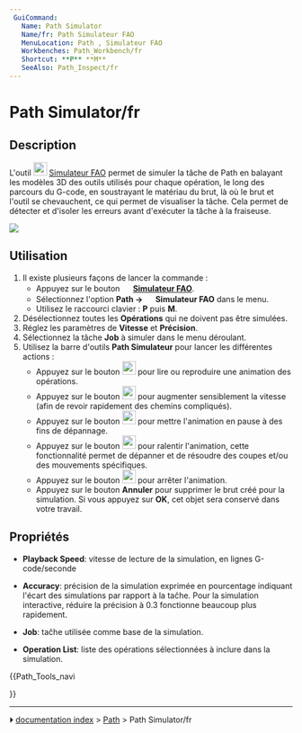 ```yaml
---
 GuiCommand:
   Name: Path Simulator
   Name/fr: Path Simulateur FAO
   MenuLocation: Path , Simulateur FAO
   Workbenches: Path_Workbench/fr
   Shortcut: **P** **M**
   SeeAlso: Path_Inspect/fr
---
```


# Path Simulator/fr

## Description

L\'outil <img alt="" src=images/Path_Simulator.svg  style="width:24px;"> [Simulateur FAO](Path_Simulator/fr.md) permet de simuler la tâche de Path en balayant les modèles 3D des outils utilisés pour chaque opération, le long des parcours du G-code, en soustrayant le matériau du brut, là où le brut et l\'outil se chevauchent, ce qui permet de visualiser la tâche. Cela permet de détecter et d\'isoler les erreurs avant d\'exécuter la tâche à la fraiseuse.

![](images/Path-Simulation.gif )



## Utilisation

1.  Il existe plusieurs façons de lancer la commande :
    -   Appuyez sur le bouton **<img src="images/Path_Simulator.svg" width=16px> [Simulateur FAO](Path_Simulator/fr.md)**.
    -   Sélectionnez l\'option **Path → <img src="images/Path_Simulator.svg" width=16px> Simulateur FAO** dans le menu.
    -   Utilisez le raccourci clavier : **P** puis **M**.
2.  Désélectionnez toutes les **Opérations** qui ne doivent pas être simulées.
3.  Réglez les paramètres de **Vitesse** et **Précision**.
4.  Sélectionnez la tâche **Job** à simuler dans le menu déroulant.
5.  Utilisez la barre d\'outils **Path Simulateur** pour lancer les différentes actions :
    -   Appuyez sur le bouton <img alt="" src=images/Path_BPlay.svg  style="width:24px;"> pour lire ou reproduire une animation des opérations.
    -   Appuyez sur le bouton <img alt="" src=images/Path_BFastForward.svg  style="width:24px;"> pour augmenter sensiblement la vitesse (afin de revoir rapidement des chemins compliqués).
    -   Appuyez sur le bouton <img alt="" src=images/Path_BPause.svg  style="width:24px;"> pour mettre l\'animation en pause à des fins de dépannage.
    -   Appuyez sur le bouton <img alt="" src=images/Path_BStep.svg  style="width:24px;"> pour ralentir l\'animation, cette fonctionnalité permet de dépanner et de résoudre des coupes et/ou des mouvements spécifiques.
    -   Appuyez sur le bouton <img alt="" src=images/Path_BStop.svg  style="width:24px;"> pour arrêter l\'animation.
    -   Appuyez sur le bouton **Annuler** pour supprimer le brut créé pour la simulation. Si vous appuyez sur **OK**, cet objet sera conservé dans votre travail.



## Propriétés

-    **Playback Speed**: vitesse de lecture de la simulation, en lignes G-code/seconde

-    **Accuracy**: précision de la simulation exprimée en pourcentage indiquant l\'écart des simulations par rapport à la taĉhe. Pour la simulation interactive, réduire la précision à 0.3 fonctionne beaucoup plus rapidement.

-    **Job**: taĉhe utilisée comme base de la simulation.

-    **Operation List**: liste des opérations sélectionnées à inclure dans la simulation.





{{Path_Tools_navi

}}



---
⏵ [documentation index](../README.md) > [Path](Path_Workbench.md) > Path Simulator/fr
